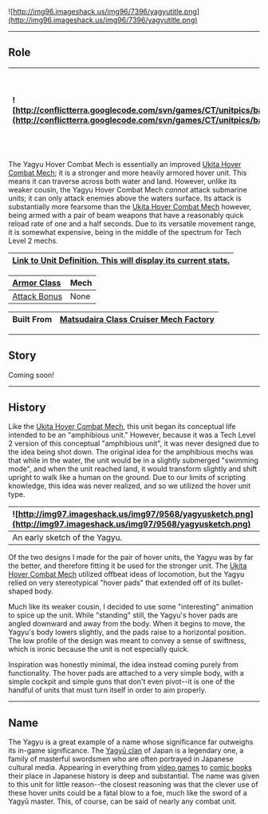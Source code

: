 ![http://img96.imageshack.us/img96/7396/yagyutitle.png](http://img96.imageshack.us/img96/7396/yagyutitle.png)


---


## Role ##

|![http://conflictterra.googlecode.com/svn/games/CT/unitpics/badvhovermech.png](http://conflictterra.googlecode.com/svn/games/CT/unitpics/badvhovermech.png)|Newer hovercraft "mech" armed with powerful beam weapons.|
|:----------------------------------------------------------------------------------------------------------------------------------------------------------|:--------------------------------------------------------|

The Yagyu Hover Combat Mech is essentially an improved [Ukita Hover Combat Mech](http://code.google.com/p/conflictterra/wiki/NKGUkitaHoverCombatMech); it is a stronger and more heavily armored hover unit.  This means it can traverse across both water and land.  However, unlike its weaker cousin, the Yagyu Hover Combat Mech _cannot_ attack submarine units; it can only attack enemies above the waters surface.  Its attack is substantially more fearsome than the [Ukita Hover Combat Mech](http://code.google.com/p/conflictterra/wiki/NKGUkitaHoverCombatMech) however, being armed with a pair of beam weapons that have a reasonably quick reload rate of one and a half seconds.  Due to its versatile movement range, it is somewhat expensive, being in the middle of the spectrum for Tech Level 2 mechs.

|[Link to Unit Definition.  This will display its current stats.](http://code.google.com/p/conflictterra/source/browse/games/CT/units/badvhovermech.lua)|
|:------------------------------------------------------------------------------------------------------------------------------------------------------|

|[Armor Class](http://code.google.com/p/conflictterra/wiki/ArmorSystem)|Mech|
|:---------------------------------------------------------------------|:---|
|[Attack Bonus](http://code.google.com/p/conflictterra/wiki/ArmorSystem)|None|

|Built From|[Matsudaira Class Cruiser Mech Factory](http://code.google.com/p/conflictterra/wiki/NKGMatsudairaClassCruiser)|
|:---------|:-------------------------------------------------------------------------------------------------------------|


---


## Story ##
Coming soon!


---


## History ##
Like the [Ukita Hover Combat Mech](http://code.google.com/p/conflictterra/wiki/NKGUkitaHoverCombatMech), this unit began its conceptual life intended to be an "amphibious unit."  However, because it was a Tech Level 2 version of this conceptual "amphibious unit", it was never designed due to the idea being shot down.  The original idea for the amphibious mechs was that while in the water, the unit would be in a slightly submerged "swimming mode", and when the unit reached land, it would transform slightly and shift upright to walk like a human on the ground.  Due to our limits of scripting knowledge, this idea was never realized, and so we utilized the hover unit type.

|![http://img97.imageshack.us/img97/9568/yagyusketch.png](http://img97.imageshack.us/img97/9568/yagyusketch.png)|
|:--------------------------------------------------------------------------------------------------------------|
|An early sketch of the Yagyu.                                                                                  |

Of the two designs I made for the pair of hover units, the Yagyu was by far the better, and therefore fitting it be used for the stronger unit.  The [Ukita Hover Combat Mech](http://code.google.com/p/conflictterra/wiki/NKGUkitaHoverCombatMech) utilized offbeat ideas of locomotion, but the Yagyu relied on very stereotypical "hover pads" that extended off of its bullet-shaped body.

Much like its weaker cousin, I decided to use some "interesting" animation to spice up the unit.  While "standing" still, the Yagyu's hover pads are angled downward and away from the body.  When it begins to move, the Yagyu's body lowers slightly, and the pads raise to a horizontal position.  The low profile of the design was meant to convey a sense of swiftness, which is ironic because the unit is not especially quick.

Inspiration was honestly minimal, the idea instead coming purely from functionality.  The hover pads are attached to a very simple body, with a simple cockpit and simple guns that don't even pivot--it is one of the handful of units that must turn itself in order to aim properly.


---


## Name ##
The Yagyu is a great example of a name whose significance far outweighs its in-game significance.  The [Yagyū clan](http://en.wikipedia.org/wiki/Yagyu) of Japan is a legendary one, a family of masterful swordsmen who are often portrayed in Japanese cultural media.  Appearing in everything from [video games](http://en.wikipedia.org/wiki/Onimusha_2) to [comic books](http://en.wikipedia.org/wiki/Lone_wolf_and_cub) their place in Japanese history is deep and substantial.  The name was given to this unit for little reason--the closest reasoning was that the clever use of these hover units could be a fatal blow to a foe, much like the sword of a Yagyū master.  This, of course, can be said of nearly any combat unit.
